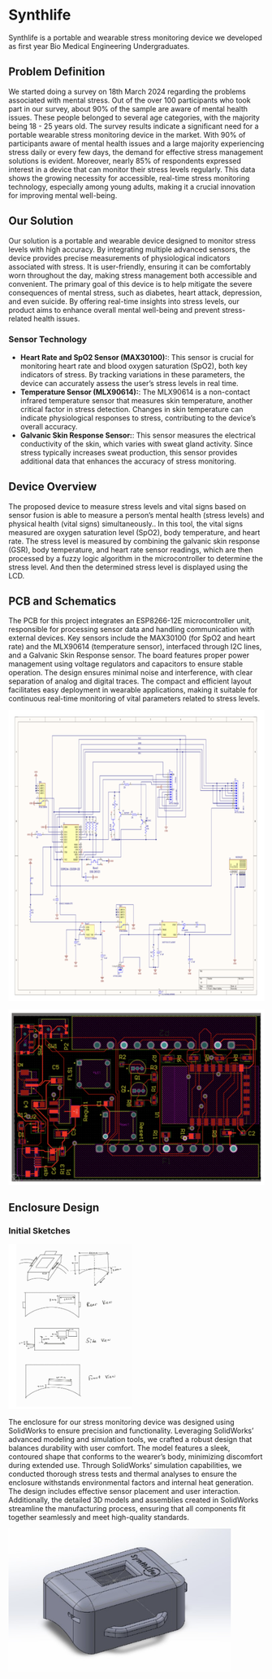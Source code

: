 # Synthlife

Synthlife is a portable and wearable stress monitoring device we developed as first year Bio Medical Engineering Undergraduates.

## Problem Definition

We started doing a survey on 18th March 2024 regarding the problems associated with mental stress. Out of the over 100 participants who took part in our survey, about 90% of the sample are aware of mental health issues. These people belonged to several age categories, with the majority being 18 - 25 years old. The survey results indicate a significant need for a portable wearable stress monitoring device in the market. With 90% of participants aware of mental health issues and a large majority experiencing stress daily or every few days, the demand for effective stress management solutions is evident. Moreover, nearly 85% of respondents expressed interest in a device that can monitor their stress levels regularly. This data shows the growing necessity for accessible, real-time stress monitoring technology, especially among young adults, making it a crucial innovation for improving mental well-being.

## Our Solution

Our solution is a portable and wearable device designed to monitor stress levels with high accuracy. By integrating multiple advanced sensors, the device provides precise measurements of physiological indicators associated with stress. It is user-friendly, ensuring it can be comfortably worn throughout the day, making stress management both accessible and convenient. The primary goal of this device is to help mitigate the severe consequences of mental stress, such as diabetes, heart attack, depression, and even suicide. By offering real-time insights into stress levels, our product aims to enhance overall mental well-being and prevent stress-
related health issues.

### Sensor Technology

- **Heart Rate and SpO2 Sensor (MAX30100):**: This sensor is crucial for monitoring heart rate and blood oxygen saturation (SpO2), both key indicators of stress. By tracking variations in these parameters, the device can accurately assess the user’s stress levels in real time.
- **Temperature Sensor (MLX90614):**: The MLX90614 is a non-contact infrared temperature sensor that measures skin temperature, another critical factor in stress detection. Changes in skin temperature can indicate physiological responses to stress, contributing to the device’s overall accuracy.
- **Galvanic Skin Response Sensor:**: This sensor measures the electrical conductivity of the skin, which varies with sweat gland activity. Since stress typically increases sweat production, this sensor provides additional data that enhances the accuracy of stress monitoring.


## Device Overview

The proposed device to measure stress levels and vital signs based on sensor fusion is able to measure a person’s mental health (stress levels) and physical health (vital signs) simultaneously.. In this tool, the vital signs measured are oxygen saturation level (SpO2), body temperature, and heart rate. The stress level is measured by combining the galvanic skin response (GSR), body temperature, and heart rate sensor readings, which are then processed by a fuzzy logic algorithm in the microcontroller to determine the stress level. And then the determined stress level is displayed using the LCD. 

## PCB and Schematics

The PCB for this project integrates an ESP8266-12E microcontroller unit, responsible for processing sensor data and handling communication with external devices. Key sensors include the MAX30100 (for SpO2 and heart rate) and the MLX90614 (temperature sensor), interfaced through I2C lines, and a Galvanic Skin Response sensor. The board features proper power management using voltage regulators and capacitors to ensure stable operation. The design ensures minimal noise and interference, with clear separation of analog and digital traces. The compact and efficient layout facilitates easy deployment in wearable applications, making it suitable for continuous real-time monitoring of vital parameters related to stress levels.

![Schematics](Images/Schematics.png)

![PCB Overview](Images/PCB_Overview.png)

## Enclosure Design

### Initial Sketches

![Sketches](Images/Sketches.png)

The enclosure for our stress monitoring device was designed using SolidWorks to ensure precision and functionality. Leveraging SolidWorks’ advanced modeling and simulation tools, we crafted a robust design that balances durability with user comfort. The model features a sleek, contoured shape that conforms to the wearer’s body, minimizing discomfort during extended use. Through SolidWorks’ simulation capabilities, we conducted thorough stress tests and thermal analyses to ensure the enclosure withstands environmental factors and internal heat generation. The design includes effective sensor placement and user interaction. Additionally, the detailed 3D models and assemblies created in SolidWorks streamline the manufacturing process, ensuring that all components fit together seamlessly and meet high-quality standards.

![Enclosure](Images/Enclosure.png)
